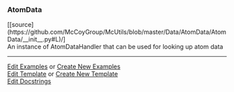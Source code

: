### <a id="McUtils.Data.AtomData.AtomData">AtomData</a> 
<div class="docs-source-link" markdown="1">
[[source](https://github.com/McCoyGroup/McUtils/blob/master/Data/AtomData/AtomData/__init__.py#L)/]
</div>
An instance of AtomDataHandler that can be used for looking up atom data



___

[Edit Examples](https://github.com/McCoyGroup/McUtils/edit/master/ci/examples/McUtils/Data/AtomData/AtomData.md) or 
[Create New Examples](https://github.com/McCoyGroup/McUtils/new/master/?filename=ci/examples/McUtils/Data/AtomData/AtomData.md) <br/>
[Edit Template](https://github.com/McCoyGroup/McUtils/edit/master/ci/docs/McUtils/Data/AtomData/AtomData.md) or 
[Create New Template](https://github.com/McCoyGroup/McUtils/new/master/?filename=ci/docs/templates/McUtils/Data/AtomData/AtomData.md) <br/>
[Edit Docstrings](https://github.com/McCoyGroup/McUtils/edit/master/Data/AtomData/AtomData/__init__.py#L?message=Update%20Docs)

